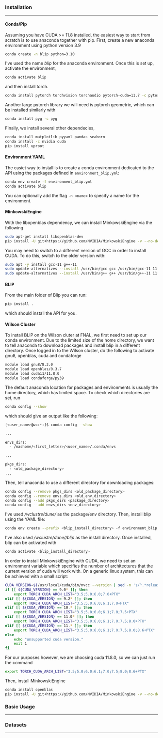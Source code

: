 ### Installation
----------------

#### Conda/Pip
Assuming you have CUDA >= 11.8 installed, the easiest way to start from scratch is to use anaconda together with pip.  First, create a new anaconda environment using python version 3.9
```bash
conda create -n blip python=3.10
```
I've used the name *blip* for the anaconda environment.  Once this is set up, activate the environment,
```bash
conda activate blip
```
and then install torch.
```bash
conda install pytorch torchvision torchaudio pytorch-cuda=11.7 -c pytorch -c nvidia
```
Another large pytorch library we will need is pytorch geometric, which can be installed similarly with
```bash
conda install pyg -c pyg
```
Finally, we install several other dependecies,
```bash
conda install matplotlib pyyaml pandas seaborn
conda install -c nvidia cuda
pip install uproot
```

#### Environment YAML
The easiet way to install is to create a conda environment dedicated to the API using the packages defined in ``environment_blip.yml``:
```bash
conda env create -f environment_blip.yml
conda activate blip
```
You can optionally add the flag ``-n <name>`` to specify a name for the environment.

#### MinkowskiEngine
With the libopenblas dependency, we can install MinkowskiEngine via the following
```bash
sudo apt-get install libopenblas-dev
pip install -U git+https://github.com/NVIDIA/MinkowskiEngine -v --no-deps --install-option="--blas_include_dirs=${CONDA_PREFIX}/include" --install-option="--blas=openblas"
```

You may need to switch to a different version of GCC in order to install CUDA.  To do this, switch to the older version with:
```bash
sudo apt -y install gcc-11 g++-11
sudo update-alternatives --install /usr/bin/gcc gcc /usr/bin/gcc-11 11
sudo update-alternatives --install /usr/bin/g++ g++ /usr/bin/g++-11 11
```

#### BLIP
From the main folder of Blip you can run:
```bash
pip install .
```
which should install the API for you.

#### Wilson Cluster
To install BLIP on the Wilson cluter at FNAL, we first need to set up our conda environment.  Due to the limited size of the home directory, we want to tell anaconda to download packages and install blip in a different directory.  Once logged in to the Wilson cluster, do the following to activate gnu8, openblas, cuda and condaforge
```bash
module load gnu8/8.3.0
module load openblas/0.3.7
module load cuda11/11.8.0
module load condaforge/py39
```

The default anaconda location for packages and environments is usually the home directory, which has limited space.  To check which directories are set, run
```bash
conda config --show
```
which should give an output like the following:
```bash
[<user_name>@wc:~:]$ conda config --show

...

envs_dirs:
  - /nashome/<first_letter>/<user_name>/.conda/envs

...

pkgs_dirs:
  - <old_package_directory>
...
```

Then, tell anaconda to use a different directory for downloading packages:
```bash
conda config --remove pkgs_dirs <old_package_directory>
conda config --remove envs_dirs <old_env_directory>
conda config --add pkgs_dirs <package_directory>
conda config --add envs_dirs <env_directory>
```
I've used */wclustre/dune/<username>* as the package/env directory.  Then, install blip using the YAML file:
```bash
conda env create --prefix <blip_install_directory> -f environment_blip.yml
```

I've also used */wclustre/dune/<username>/blip* as the install directory.  Once installed, blip can be activated with
```bash
conda activate <blip_install_directory>
```
In order to install MinkowskiEngine with CUDA, we need to set an environment variable which specifies the number of architectures that the current version of cuda will work with.  On a generic linux system, this can be achieved with a small script:
```bash
CUDA_VERSION=$(/usr/local/cuda/bin/nvcc --version | sed -n 's/^.*release \([0-9]\+\.[0-9]\+\).*$/\1/p')
if [[ ${CUDA_VERSION} == 9.0* ]]; then
    export TORCH_CUDA_ARCH_LIST="3.5;5.0;6.0;7.0+PTX"
elif [[ ${CUDA_VERSION} == 9.2* ]]; then
    export TORCH_CUDA_ARCH_LIST="3.5;5.0;6.0;6.1;7.0+PTX"
elif [[ ${CUDA_VERSION} == 10.* ]]; then
    export TORCH_CUDA_ARCH_LIST="3.5;5.0;6.0;6.1;7.0;7.5+PTX"
elif [[ ${CUDA_VERSION} == 11.0* ]]; then
    export TORCH_CUDA_ARCH_LIST="3.5;5.0;6.0;6.1;7.0;7.5;8.0+PTX"
elif [[ ${CUDA_VERSION} == 11.* ]]; then
    export TORCH_CUDA_ARCH_LIST="3.5;5.0;6.0;6.1;7.0;7.5;8.0;8.6+PTX"
else
    echo "unsupported cuda version."
    exit 1
fi
```

For our purposes however, we are choosing cuda 11.8.0, so we can just run the command
```bash
export TORCH_CUDA_ARCH_LIST="3.5;5.0;6.0;6.1;7.0;7.5;8.0;8.6+PTX"
```

Then, install MinkowskiEngine
```bash
conda install openblas
pip install -U git+https://github.com/NVIDIA/MinkowskiEngine -v --no-deps --install-option="--blas_include_dirs=${CONDA_PREFIX}/include" --install-option="--blas=openblas" --install-option="--force_cuda"
```

### Basic Usage
---------------


### Datasets
------------

  <!-- One immediate way of addressing this is to come up with a common format for expressing datasets.  We can do this by imposing a set of constraints on how a dataset should be expressed in memory, which for now is done by creating a compressed numpy file (.npz) with the following minimal set of arrays:

```python

events = np.random.normal(0,1,1000) # random array of values
classes = np.ones((1000,1))
weights = np.ones((1000,1))
class_weights = np.ones((1000,1))

# dictionary containing meta data
event_meta = {
    "who_created":  "none",
    "when_created": "end_of_time",
    "where_created":"the_void",
    "num_events":   len(events), 
    "features":     {"x": 0},
    "classes":      {"y": 0},
    "sample_weights":{"w": 0},
    "class_weights":{"c": 0},
}

np.savez(
    "compressed_file.npz",
    meta=event_meta,
    event_features=features,
    event_classes=classes,
    event_sample_weights=weights,
    event_class_weights=class_weights,
)
```
Here we have a set of arrays containing **features** (events), **classes** (classes), **sample_weights** (weights) and **class_weights** (class_weights), as well as a dictionary **meta** which contains information about who/when/where the dataset was created, as well as the number of events and a set of dictionaries describing the various items in the arrays.  Everything but the **sample_weights** and **class_weights** items are required in the meta dictionary, which will be checked whenever a dataset is loaded from an .npz file. -->